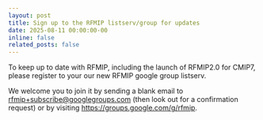 ```yaml
---
layout: post
title: Sign up to the RFMIP listserv/group for updates
date: 2025-08-11 00:00:00-00
inline: false
related_posts: false
---
```


To keep up to date with RFMIP, including the launch of RFMIP2.0 for CMIP7, please register to your our new RFMIP google group listserv.

We welcome you to join it by sending a blank email to rfmip+subscribe@googlegroups.com (then look out for a confirmation request) or by visiting https://groups.google.com/g/rfmip.

